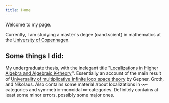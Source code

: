 ```yaml
---
title: Home
---
```


Welcome to my page.

Currently, I am studying a master's degee (cand.scient) in mathematics at the [University of Copenhagen](www.ku.dk/english).


## Some things I did:

My undergraduate thesis, with the inelegant title "[Localizations in Higher Algebra and Algebraic K-theory](pdfs/projekt.pdf)".
Essentially an account of the main result of [Universality of multiplicative infinite loop space theory](https://arxiv.org/abs/1305.4550) by Gepner, Groth, and Nikolaus.
Also contains some material about localizations in $\infty$-categories and symmetric-monoidal $\infty$-categories.
Definitely contains at least some minor errors, possibly some major ones.
